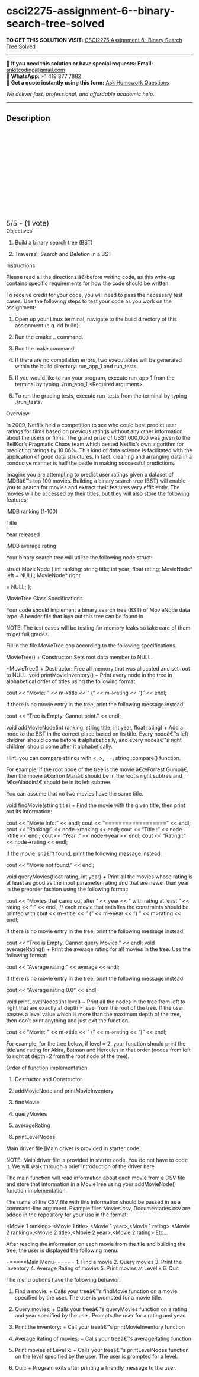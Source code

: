 # csci2275-assignment-6--binary-search-tree-solved
**TO GET THIS SOLUTION VISIT:** [CSCI2275 Assignment 6- Binary Search Tree Solved](https://www.ankitcodinghub.com/product/csci2275-csci-2270-ae-data-structures-assignment-6-binary-search-tree-solved/)


---

📩 **If you need this solution or have special requests:** **Email:** ankitcoding@gmail.com  
📱 **WhatsApp:** +1 419 877 7882  
📄 **Get a quote instantly using this form:** [Ask Homework Questions](https://www.ankitcodinghub.com/services/ask-homework-questions/)

*We deliver fast, professional, and affordable academic help.*

---

<h2>Description</h2>



<div class="kk-star-ratings kksr-auto kksr-align-center kksr-valign-top" data-payload="{&quot;align&quot;:&quot;center&quot;,&quot;id&quot;:&quot;119710&quot;,&quot;slug&quot;:&quot;default&quot;,&quot;valign&quot;:&quot;top&quot;,&quot;ignore&quot;:&quot;&quot;,&quot;reference&quot;:&quot;auto&quot;,&quot;class&quot;:&quot;&quot;,&quot;count&quot;:&quot;1&quot;,&quot;legendonly&quot;:&quot;&quot;,&quot;readonly&quot;:&quot;&quot;,&quot;score&quot;:&quot;5&quot;,&quot;starsonly&quot;:&quot;&quot;,&quot;best&quot;:&quot;5&quot;,&quot;gap&quot;:&quot;4&quot;,&quot;greet&quot;:&quot;Rate this product&quot;,&quot;legend&quot;:&quot;5\/5 - (1 vote)&quot;,&quot;size&quot;:&quot;24&quot;,&quot;title&quot;:&quot;CSCI2275 Assignment 6- Binary Search Tree Solved&quot;,&quot;width&quot;:&quot;138&quot;,&quot;_legend&quot;:&quot;{score}\/{best} - ({count} {votes})&quot;,&quot;font_factor&quot;:&quot;1.25&quot;}">

<div class="kksr-stars">

<div class="kksr-stars-inactive">
            <div class="kksr-star" data-star="1" style="padding-right: 4px">


<div class="kksr-icon" style="width: 24px; height: 24px;"></div>
        </div>
            <div class="kksr-star" data-star="2" style="padding-right: 4px">


<div class="kksr-icon" style="width: 24px; height: 24px;"></div>
        </div>
            <div class="kksr-star" data-star="3" style="padding-right: 4px">


<div class="kksr-icon" style="width: 24px; height: 24px;"></div>
        </div>
            <div class="kksr-star" data-star="4" style="padding-right: 4px">


<div class="kksr-icon" style="width: 24px; height: 24px;"></div>
        </div>
            <div class="kksr-star" data-star="5" style="padding-right: 4px">


<div class="kksr-icon" style="width: 24px; height: 24px;"></div>
        </div>
    </div>

<div class="kksr-stars-active" style="width: 138px;">
            <div class="kksr-star" style="padding-right: 4px">


<div class="kksr-icon" style="width: 24px; height: 24px;"></div>
        </div>
            <div class="kksr-star" style="padding-right: 4px">


<div class="kksr-icon" style="width: 24px; height: 24px;"></div>
        </div>
            <div class="kksr-star" style="padding-right: 4px">


<div class="kksr-icon" style="width: 24px; height: 24px;"></div>
        </div>
            <div class="kksr-star" style="padding-right: 4px">


<div class="kksr-icon" style="width: 24px; height: 24px;"></div>
        </div>
            <div class="kksr-star" style="padding-right: 4px">


<div class="kksr-icon" style="width: 24px; height: 24px;"></div>
        </div>
    </div>
</div>


<div class="kksr-legend" style="font-size: 19.2px;">
            5/5 - (1 vote)    </div>
    </div>
Objectives

1. Build a binary search tree (BST)

2. Traversal, Search and Deletion in a BST

Instructions

Please read all the directions â€‹before writing code, as this write-up contains specific requirements for how the code should be written.

To receive credit for your code, you will need to pass the necessary test cases. Use the following steps to test your code as you work on the assignment:

1. Open up your Linux terminal, navigate to the build directory of this assignment (e.g. cd build).

2. Run the cmake .. command.

3. Run the make command.

4. If there are no compilation errors, two executables will be generated within the build directory: run_app_1 and run_tests.

5. If you would like to run your program, execute run_app_1 from the terminal by typing ./run_app_1 &lt;Required argument&gt;.

6. To run the grading tests, execute run_tests from the terminal by typing ./run_tests.

Overview

In 2009, Netflix held a competition to see who could best predict user ratings for films based on previous ratings without any other information about the users or films. The grand prize of US$1,000,000 was given to the BellKor’s Pragmatic Chaos team which bested Netflix’s own algorithm for predicting ratings by 10.06%. This kind of data science is facilitated with the application of good data structures. In fact, cleaning and arranging data in a conducive manner is half the battle in making successful predictions.

Imagine you are attempting to predict user ratings given a dataset of IMDBâ€™s top 100 movies. Building a binary search tree (BST) will enable you to search for movies and extract their features very efficiently. The movies will be accessed by their titles, but they will also store the following features:

IMDB ranking (1-100)

Title

Year released

IMDB average rating

Your binary search tree will utilize the following node struct:

struct MovieNode { int ranking; string title; int year; float rating; MovieNode* left = NULL; MovieNode* right

= NULL; };

MovieTree Class Specifications

Your code should implement a binary search tree (BST) of MovieNode data type. A header file that lays out this tree can be found in

NOTE: The test cases will be testing for memory leaks so take care of them to get full grades.

Fill in the file MovieTree.cpp according to the following specifications.

MovieTree() + Constructor: Sets root data member to NULL.

~MovieTree() + Destructor: Free all memory that was allocated and set root to NULL. void printMovieInventory() + Print every node in the tree in alphabetical order of titles using the following format:

cout &lt;&lt; “Movie: ” &lt;&lt; m-&gt;title &lt;&lt; ” (” &lt;&lt; m-&gt;rating &lt;&lt; “)” &lt;&lt; endl;

If there is no movie entry in the tree, print the following message instead:

cout &lt;&lt; “Tree is Empty. Cannot print.” &lt;&lt; endl;

void addMovieNode(int ranking, string title, int year, float rating) + Add a node to the BST in the correct place based on its title. Every nodeâ€™s left children should come before it alphabetically, and every nodeâ€™s right children should come after it alphabetically.

Hint: you can compare strings with &lt;, &gt;, ==, string::compare() function.

For example, if the root node of the tree is the movie â€œForrest Gumpâ€, then the movie â€œIron Manâ€ should be in the root’s right subtree and â€œAladdinâ€ should be in its left subtree.

You can assume that no two movies have the same title.

void findMovie(string title) + Find the movie with the given title, then print out its information:

cout &lt;&lt; “Movie Info:” &lt;&lt; endl; cout &lt;&lt; “==================” &lt;&lt; endl; cout &lt;&lt; “Ranking:” &lt;&lt; node-&gt;ranking &lt;&lt; endl; cout &lt;&lt; “Title :” &lt;&lt; node-&gt;title &lt;&lt; endl; cout &lt;&lt; “Year :” &lt;&lt; node-&gt;year &lt;&lt; endl; cout &lt;&lt; “Rating :” &lt;&lt; node-&gt;rating &lt;&lt; endl;

If the movie isnâ€™t found, print the following message instead:

cout &lt;&lt; “Movie not found.” &lt;&lt; endl;

void queryMovies(float rating, int year) + Print all the movies whose rating is at least as good as the input parameter rating and that are newer than year in the preorder fashion using the following format:

cout &lt;&lt; “Movies that came out after ” &lt;&lt; year &lt;&lt; ” with rating at least ” &lt;&lt; rating &lt;&lt; “:” &lt;&lt; endl; // each movie that satisfies the constraints should be printed with cout &lt;&lt; m-&gt;title &lt;&lt; ” (” &lt;&lt; m-&gt;year &lt;&lt; “) ” &lt;&lt; m&gt;rating &lt;&lt; endl;

If there is no movie entry in the tree, print the following message instead:

cout &lt;&lt; “Tree is Empty. Cannot query Movies.” &lt;&lt; endl; void averageRating() + Print the average rating for all movies in the tree. Use the following format:

cout &lt;&lt; “Average rating:” &lt;&lt; average &lt;&lt; endl;

If there is no movie entry in the tree, print the following message instead:

cout &lt;&lt; “Average rating:0.0” &lt;&lt; endl;

void printLevelNodes(int level) + Print all the nodes in the tree from left to right that are exactly at depth = level from the root of the tree. If the user passes a level value which is more than the maximum depth of the tree, then don’t print anything and just exit the function.

cout &lt;&lt; “Movie: ” &lt;&lt; m-&gt;title &lt;&lt; ” (” &lt;&lt; m-&gt;rating &lt;&lt; “)” &lt;&lt; endl;

For example, for the tree below, if level = 2, your function should print the title and rating for Akira, Batman and Hercules in that order (nodes from left to right at depth=2 from the root node of the tree).

Order of function implementation

1. Destructor and Constructor

2. addMovieNode and printMovieInventory

3. findMovie

4. queryMovies

5. averageRating

6. printLevelNodes

Main driver file [Main driver is provided in starter code]

NOTE: Main driver file is provided in starter code. You do not have to code it. We will walk through a brief introduction of the driver here

The main function will read information about each movie from a CSV file and store that information in a MovieTree using your addMovieNode() function implementation.

The name of the CSV file with this information should be passed in as a command-line argument. Example files Movies.csv, Documentaries.csv are added in the repository for your use in the format:

&lt;Movie 1 ranking&gt;,&lt;Movie 1 title&gt;,&lt;Movie 1 year&gt;,&lt;Movie 1 rating&gt; &lt;Movie 2 ranking&gt;,&lt;Movie 2 title&gt;,&lt;Movie 2 year&gt;,&lt;Movie 2 rating&gt; Etc…

After reading the information on each movie from the file and building the tree, the user is displayed the following menu:

======Main Menu====== 1. Find a movie 2. Query movies 3. Print the inventory 4. Average Rating of movies 5. Print movies at Level k 6. Quit

The menu options have the following behavior:

1. Find a movie: + Calls your treeâ€™s findMovie function on a movie specified by the user. The user is prompted for a movie title.

2. Query movies: + Calls your treeâ€™s queryMovies function on a rating and year specified by the user. Prompts the user for a rating and year.

3. Print the inventory: + Call your treeâ€™s printMovieInventory function

4. Average Rating of movies: + Calls your treeâ€™s averageRating function

5. Print movies at Level k: + Calls your treeâ€™s printLevelNodes function on the level specified by the user. The user is prompted for a level.

6. Quit: + Program exits after printing a friendly message to the user.
